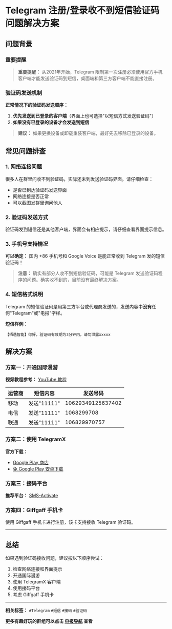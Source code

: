 # Telegram 注册/登录收不到短信验证码问题解决方案

## 问题背景

### 重要提醒
> **重要提醒：** 从2021年开始，Telegram 限制第一次注册必须使用官方手机客户端才能发送验证码到短信，桌面端和第三方客户端不能直接注册。

### 验证码发送机制

**正常情况下的验证码发送顺序：**
1. **优先发送到已登录的客户端**（界面上也可选择"以短信方式发送验证码"）
2. **如果没有已登录的设备才会发送到短信**

> **建议：** 如果更换设备或卸载重装客户端，最好先去移除已登录的设备。

## 常见问题排查

### 1. 网络连接问题
很多人在群里问收不到验证码，实际还未到发送验证码界面。请仔细检查：
- 是否已到达验证码发送界面
- 网络连接是否正常
- 可以截图发群里询问他人

### 2. 验证码发送方式
验证码发到短信还是其他客户端，界面会有相应提示，请仔细查看界面提示信息。

### 3. 手机号支持情况
**可以确定：** 国内 +86 手机号和 Google Voice 是能正常收到 Telegram 发的短信验证码！

> **注意：** 确实有部分人收不到短信验证码，可能是 Telegram 发送验证码程序的问题。确实收不到的，目前没有最终解决方案。

### 4. 短信格式说明
Telegram 的短信验证码是用第三方平台或代理商发送的，发送内容中**没有**任何"Telegram"或"电报"字样。

**短信样例：**
```
【栖遇智能】你好，验证码有效期为3分钟内，请勿泄露xxxxx
```

## 解决方案

### 方案一：开通国际漫游

**视频教程参考：** [YouTube 教程](https://www.youtube.com/watch?v=ErfanyyANUI)

| 运营商 | 短信内容 | 发送号码 |
|--------|----------|----------|
| 移动 | 发送"11111" | 10629349125637402 |
| 电信 | 发送"11111" | 1068299708 |
| 联通 | 发送"11111" | 106829970757 |

### 方案二：使用 TelegramX

**官方下载：**
- [Google Play 商店](https://play.google.com/store/apps/details?id=org.thunderdog.challegram&pli=1)
- [免 Google Play 安卓下载](https://telegram-x.cn.uptodown.com/android)

### 方案三：接码平台

**推荐平台：** [SMS-Activate](https://sms-activate.guru/?ref=2695392)

### 方案四：Giffgaff 手机卡

使用 Giffgaff 手机卡进行注册，该卡支持接收 Telegram 验证码。

---

## 总结

如果遇到验证码接收问题，建议按以下顺序尝试：
1. 检查网络连接和界面提示
2. 开通国际漫游
3. 使用 TelegramX 客户端
4. 使用接码平台
5. 考虑 Giffgaff 手机卡

---

**相关标签：** `#Telegram` `#短信` `#接码` `#验证码`

**更多有趣好玩的群组可以点击 [电报导航](https://dianbaodaohang.com) 查看**